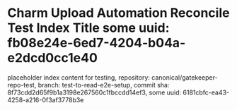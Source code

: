 # Charm Upload Automation Reconcile Test Index Title some uuid: fb08e24e-6ed7-4204-b04a-e2dcd0cc1e40
 placeholder index content for testing,  repository: canonical/gatekeeper-repo-test,  branch: test-to-read-e2e-setup,  commit sha: 8f73cdd2d65f9b1a3198e267560c1fbccdd14ef3,  some uuid: 6181cbfc-ea43-4258-a216-0f3af3778b3e
